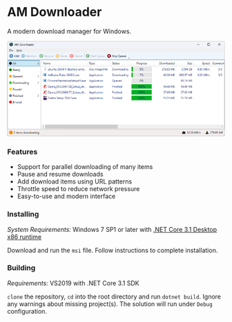 # AM Downloader

A modern download manager for Windows.

![Screenshot](https://github.com/antikmozib/AM-Downloader/blob/master/Screenshot.png?raw=true)

<h3>Features</h3>

* Support for parallel downloading of many items
* Pause and resume downloads
* Add download items using URL patterns
* Throttle speed to reduce network pressure
* Easy-to-use and modern interface

<h3>Installing</h3>

_System Requirements:_ Windows 7 SP1 or later with [.NET Core 3.1 Desktop x86 runtime](https://dotnet.microsoft.com/download/dotnet-core/current/runtime)

Download and run the `msi` file. Follow instructions to complete installation.

<h3>Building</h3>

_Requirements:_ VS2019 with .NET Core 3.1 SDK

`clone` the repository, `cd` into the root directory and run `dotnet build`. Ignore any warnings about missing project(s). The solution will run under `Debug` configuration.
